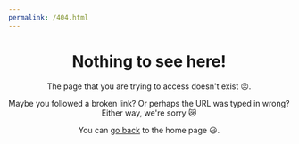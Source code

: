 ```yaml
---
permalink: /404.html
---
```


<h1 align="center">
Nothing to see here!
</h1>
  
<p align="center">
The page that you are trying to access doesn't exist ☹️.
</p>

<p align="center">
Maybe you followed a broken link? Or perhaps the URL was typed in wrong? Either way, we're sorry 😿
</p>

<p align="center">
  You can <a href="readme.html">go back</a> to the home page 😃.
</p>

